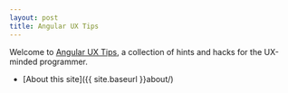 ```yaml
---
layout: post
title: Angular UX Tips
---
```


Welcome to [Angular UX Tips](//ng-ux.tips), a collection of hints and hacks for the UX-minded programmer.

<!--more-->

* [About this site]({{ site.baseurl }}about/)

